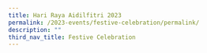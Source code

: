 ```yaml
---
title: Hari Raya Aidilfitri 2023
permalink: /2023-events/festive-celebration/permalink/
description: ""
third_nav_title: Festive Celebration
---
```

